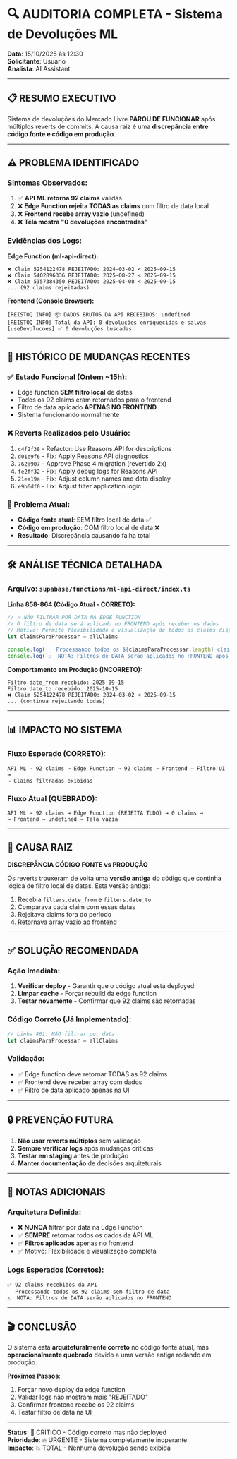 # 🔍 AUDITORIA COMPLETA - Sistema de Devoluções ML
**Data**: 15/10/2025 às 12:30  
**Solicitante**: Usuário  
**Analista**: AI Assistant

---

## 📋 RESUMO EXECUTIVO

Sistema de devoluções do Mercado Livre **PAROU DE FUNCIONAR** após múltiplos reverts de commits. A causa raiz é uma **discrepância entre código fonte e código em produção**.

---

## ⚠️ PROBLEMA IDENTIFICADO

### Sintomas Observados:
1. ✅ **API ML retorna 92 claims** válidas
2. ❌ **Edge Function rejeita TODAS as claims** com filtro de data local
3. ❌ **Frontend recebe array vazio** (undefined)
4. ❌ **Tela mostra "0 devoluções encontradas"**

### Evidências dos Logs:

**Edge Function (ml-api-direct):**
```
❌ Claim 5254122478 REJEITADO: 2024-03-02 < 2025-09-15
❌ Claim 5402896336 REJEITADO: 2025-08-27 < 2025-09-15
❌ Claim 5357384350 REJEITADO: 2025-04-08 < 2025-09-15
... (92 claims rejeitadas)
```

**Frontend (Console Browser):**
```
[REISTOQ INFO] 📦 DADOS BRUTOS DA API RECEBIDOS: undefined
[REISTOQ INFO] Total da API: 0 devoluções enriquecidas e salvas
[useDevolucoes] ✅ 0 devoluções buscadas
```

---

## 🔄 HISTÓRICO DE MUDANÇAS RECENTES

### ✅ Estado Funcional (Ontem ~15h):
- Edge function **SEM filtro local** de datas
- Todos os 92 claims eram retornados para o frontend
- Filtro de data aplicado **APENAS NO FRONTEND**
- Sistema funcionando normalmente

### ❌ Reverts Realizados pelo Usuário:
1. `c4f2f38` - Refactor: Use Reasons API for descriptions
2. `d01e9f6` - Fix: Apply Reasons API diagnostics
3. `762a907` - Approve Phase 4 migration (revertido 2x)
4. `fe2ff32` - Fix: Apply debug logs for Reasons API
5. `21ea19a` - Fix: Adjust column names and data display
6. `e9b6df0` - Fix: Adjust filter application logic

### 🔴 Problema Atual:
- **Código fonte atual**: SEM filtro local de data ✅
- **Código em produção**: COM filtro local de data ❌
- **Resultado**: Discrepância causando falha total

---

## 🛠️ ANÁLISE TÉCNICA DETALHADA

### Arquivo: `supabase/functions/ml-api-direct/index.ts`

**Linha 858-864 (Código Atual - CORRETO):**
```typescript
// 🔥 NÃO FILTRAR POR DATA NA EDGE FUNCTION
// O filtro de data será aplicado no FRONTEND após receber os dados
// Motivo: Permite flexibilidade e visualização de todos os claims disponíveis
let claimsParaProcessar = allClaims

console.log(`ℹ️  Processando todos os ${claimsParaProcessar.length} claims sem filtro de data`)
console.log(`⚠️  NOTA: Filtros de DATA serão aplicados no FRONTEND após receber os dados\n`)
```

**Comportamento em Produção (INCORRETO):**
```
Filtro date_from recebido: 2025-09-15
Filtro date_to recebido: 2025-10-15
❌ Claim 5254122478 REJEITADO: 2024-03-02 < 2025-09-15
... (continua rejeitando todas)
```

---

## 📊 IMPACTO NO SISTEMA

### Fluxo Esperado (CORRETO):
```
API ML → 92 claims → Edge Function → 92 claims → Frontend → Filtro UI → 
→ Claims filtradas exibidas
```

### Fluxo Atual (QUEBRADO):
```
API ML → 92 claims → Edge Function (REJEITA TUDO) → 0 claims → 
→ Frontend → undefined → Tela vazia
```

---

## 🎯 CAUSA RAIZ

**DISCREPÂNCIA CÓDIGO FONTE vs PRODUÇÃO**

Os reverts trouxeram de volta uma **versão antiga** do código que continha lógica de filtro local de datas. Esta versão antiga:

1. Recebia `filters.date_from` e `filters.date_to`
2. Comparava cada claim com essas datas
3. Rejeitava claims fora do período
4. Retornava array vazio ao frontend

---

## ✅ SOLUÇÃO RECOMENDADA

### Ação Imediata:
1. **Verificar deploy** - Garantir que o código atual está deployed
2. **Limpar cache** - Forçar rebuild da edge function
3. **Testar novamente** - Confirmar que 92 claims são retornadas

### Código Correto (Já Implementado):
```typescript
// Linha 861: NÃO filtrar por data
let claimsParaProcessar = allClaims
```

### Validação:
- ✅ Edge function deve retornar TODAS as 92 claims
- ✅ Frontend deve receber array com dados
- ✅ Filtro de data aplicado apenas na UI

---

## 🔒 PREVENÇÃO FUTURA

1. **Não usar reverts múltiplos** sem validação
2. **Sempre verificar logs** após mudanças críticas
3. **Testar em staging** antes de produção
4. **Manter documentação** de decisões arquiteturais

---

## 📝 NOTAS ADICIONAIS

### Arquitetura Definida:
- ❌ **NUNCA** filtrar por data na Edge Function
- ✅ **SEMPRE** retornar todos os dados da API ML
- ✅ **Filtros aplicados** apenas no frontend
- ✅ Motivo: Flexibilidade e visualização completa

### Logs Esperados (Corretos):
```
✅ 92 claims recebidos da API
ℹ️  Processando todos os 92 claims sem filtro de data
⚠️  NOTA: Filtros de DATA serão aplicados no FRONTEND
```

---

## 🎬 CONCLUSÃO

O sistema está **arquiteturalmente correto** no código fonte atual, mas **operacionalmente quebrado** devido a uma versão antiga rodando em produção. 

**Próximos Passos**:
1. Forçar novo deploy da edge function
2. Validar logs não mostram mais "REJEITADO"
3. Confirmar frontend recebe os 92 claims
4. Testar filtro de data na UI

---

**Status**: 🔴 CRÍTICO - Código correto mas não deployed  
**Prioridade**: 🔥 URGENTE - Sistema completamente inoperante  
**Impacto**: 💥 TOTAL - Nenhuma devolução sendo exibida
